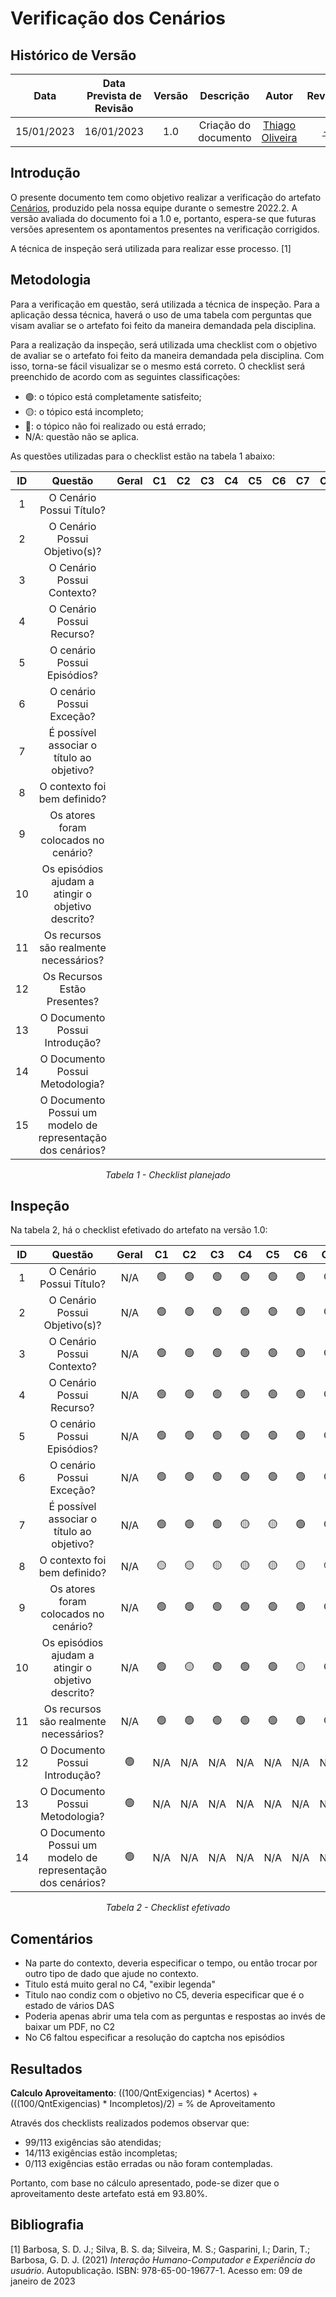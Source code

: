 # Verificação dos Cenários
## <a>Histórico de Versão</a>
|Data|Data Prevista de Revisão|Versão|Descrição|Autor|Revisor|
| :----------: |:-----------:| :------: | :-----------: | :---------: |:---------: |
|15/01/2023|16/01/2023|1.0|Criação do documento| [Thiago Oliveira](https://github.com/Thiab394) | [-](https://github.com/) |

## <a>Introdução</a>
O presente documento tem como objetivo realizar a verificação do artefato [Cenários](../../Modelagem/Cenarios.md), 
produzido pela nossa equipe durante o semestre 2022.2. A versão avaliada do documento foi a 1.0 e, portanto, espera-se que futuras versões 
apresentem os apontamentos presentes na verificação corrigidos.

A técnica de inspeção será utilizada para realizar esse processo. [1]

## <a>Metodologia</a>
Para a verificação em questão, será utilizada a técnica de inspeção. Para a aplicação dessa técnica, haverá o uso de uma 
tabela com perguntas que visam avaliar se o artefato foi feito da maneira demandada pela disciplina. 

Para a realização da inspeção, será utilizada uma checklist com o objetivo de avaliar se o artefato foi feito da
maneira demandada pela disciplina. Com isso, torna-se fácil visualizar se o mesmo está correto. O checklist será preenchido de acordo com as seguintes classificações:

* 🟢: o tópico está completamente satisfeito;
* 🟡: o tópico está incompleto;
* 🔴: o tópico não foi realizado ou está errado;
* N/A: questão não se aplica.

As questões utilizadas para o checklist estão na tabela 1 abaixo:

<center>
  
| ID  |                                    Questão                                    |Geral| C1 | C2 | C3 | C4 | C5 | C6 | C7 | C8 | C9 | C10 |
| :-: | :---------------------------------------------------------------------------: |:---:|:--:|:--:|:--:|:--:|:--:|:--:|:--:|:--:|:--:|:---:|
|  1  | O Cenário Possui Título?                                                      ||||||||||||
|  2  | O Cenário Possui Objetivo(s)?                                                 ||||||||||||
|  3  | O Cenário Possui Contexto?                                                    ||||||||||||
|  4  | O Cenário Possui Recurso?                                                     ||||||||||||
|  5  | O cenário Possui Episódios?                                                   ||||||||||||
|  6  | O cenário Possui Exceção?                                                     ||||||||||||
|  7  | É possível associar o título ao objetivo?                                     ||||||||||||
|  8  | O contexto foi bem definido?                                                  ||||||||||||
|  9  | Os atores foram colocados no cenário?                                         ||||||||||||
|  10  | Os episódios ajudam a atingir o objetivo descrito?                           ||||||||||||
|  11  | Os recursos são realmente necessários?                                       ||||||||||||
|  12  | Os Recursos Estão Presentes?                                                 ||||||||||||
|  13  | O Documento Possui Introdução?                                               ||||||||||||
|  14  | O Documento Possui Metodologia?                                              ||||||||||||
|  15  | O Documento Possui um modelo de representação dos cenários?                  ||||||||||||
  
*Tabela 1 - Checklist planejado*

</center>

## <a>Inspeção</a>

Na tabela 2, há o checklist efetivado do artefato na versão 1.0:

<center>

  
| ID  |                                    Questão                                    |Geral| C1 | C2 | C3 | C4 | C5 | C6 | C7 | C8 | C9 | C10 |
| :-: | :---------------------------------------------------------------------------: |:---:|:--:|:--:|:--:|:--:|:--:|:--:|:--:|:--:|:--:|:---:|
|  1  | O Cenário Possui Título?                                                      |N/A|🟢|🟢|🟢|🟢|🟢|🟢|🟢|🟢|🟢|🟢|
|  2  | O Cenário Possui Objetivo(s)?                                                 |N/A|🟢|🟢|🟢|🟢|🟢|🟢|🟢|🟢|🟢|🟢|
|  3  | O Cenário Possui Contexto?                                                    |N/A|🟢|🟢|🟢|🟢|🟢|🟢|🟢|🟢|🟢|🟢|
|  4  | O Cenário Possui Recurso?                                                     |N/A|🟢|🟢|🟢|🟢|🟢|🟢|🟢|🟢|🟢|🟢|
|  5  | O cenário Possui Episódios?                                                   |N/A|🟢|🟢|🟢|🟢|🟢|🟢|🟢|🟢|🟢|🟢|
|  6  | O cenário Possui Exceção?                                                     |N/A|🟢|🟢|🟢|🟢|🟢|🟢|🟢|🟢|🟢|🟢|
|  7  | É possível associar o título ao objetivo?                                     |N/A|🟢|🟢|🟢|🟡|🟡|🟢|🟢|🟢|🟢|🟢|
|  8  | O contexto foi bem definido?                                                  |N/A|🟡|🟡|🟡|🟡|🟡|🟡|🟡|🟡|🟡|🟡|
|  9  | Os atores foram colocados no cenário?                                         |N/A|🟢|🟢|🟢|🟢|🟢|🟢|🟢|🟢|🟢|🟢|
|  10  | Os episódios ajudam a atingir o objetivo descrito?                           |N/A|🟢|🟡|🟢|🟢|🟢|🟡|🟢|🟢|🟢|🟢|
|  11  | Os recursos são realmente necessários?                                       |N/A|🟢|🟢|🟢|🟢|🟢|🟢|🟢|🟢|🟢|🟢|
|  12  | O Documento Possui Introdução?                                               |🟢|N/A|N/A|N/A|N/A|N/A|N/A|N/A|N/A|N/A|N/A|
|  13  | O Documento Possui Metodologia?                                              |🟢|N/A|N/A|N/A|N/A|N/A|N/A|N/A|N/A|N/A|N/A|
|  14  | O Documento Possui um modelo de representação dos cenários?                  |🟢|N/A|N/A|N/A|N/A|N/A|N/A|N/A|N/A|N/A|N/A|
  
*Tabela 2 - Checklist efetivado*

</center>

## <a>Comentários</a>

* Na parte do contexto, deveria especificar o tempo, ou então trocar por outro tipo de dado que ajude no contexto.
* Titulo está muito geral no C4, "exibir legenda"
* Titulo nao condiz com o objetivo no C5, deveria especificar que é o estado de vários DAS
* Poderia apenas abrir uma tela com as perguntas e respostas ao invés de baixar um PDF, no C2
* No C6 faltou especificar a resolução do captcha nos episódios

## <a>Resultados</a>
<a>**Calculo Aproveitamento**</a>: ((100/QntExigencias) * Acertos) + (((100/QntExigencias) * Incompletos)/2) = % de Aproveitamento

Através dos checklists realizados podemos observar que:

* 99/113 exigências são atendidas;
* 14/113 exigências estão incompletas;
* 0/113 exigências estão erradas ou não foram contempladas.

Portanto, com base no cálculo apresentado, pode-se dizer que o aproveitamento deste artefato está em 93.80%.

## <a>Bibliografia</a>

[1] Barbosa, S. D. J.; Silva, B. S. da; Silveira, M. S.; Gasparini, I.; Darin, T.; Barbosa, G. D. J. (2021) _Interação Humano-Computador e Experiência do usuário_. Autopublicação. ISBN: 978-65-00-19677-1. Acesso em: 09 de janeiro de 2023
